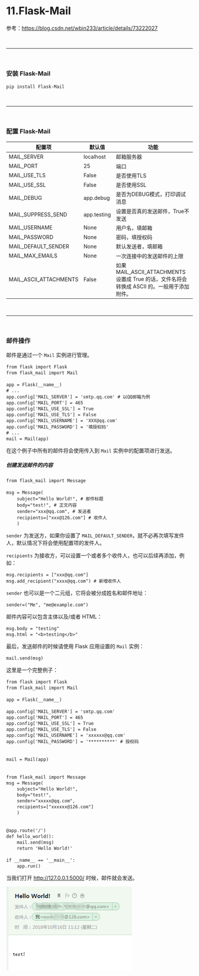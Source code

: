 # 11.Flask-Mail

参考：https://blog.csdn.net/wbin233/article/details/73222027


<br>
<hr>
<br>


### 安装 Flask-Mail

```
pip install Flask-Mail
```


<br>
<hr>
<br>


### 配置 Flask-Mail

| 配置项 | 	默认值	| 功能 |
| ------ | ------ | ------ |
| MAIL_SERVER	| localhost	| 邮箱服务器 |
| MAIL_PORT	| 25	| 端口
| MAIL_USE_TLS	| False	| 是否使用TLS
| MAIL_USE_SSL	| False	| 是否使用SSL
| MAIL_DEBUG	| app.debug	| 是否为DEBUG模式，打印调试消息
| MAIL_SUPPRESS_SEND	| app.testing	| 设置是否真的发送邮件，True不发送
| MAIL_USERNAME	| None	| 用户名，填邮箱
| MAIL_PASSWORD	| None	| 密码，填授权码
| MAIL_DEFAULT_SENDER	| None	| 默认发送者，填邮箱
| MAIL_MAX_EMAILS	| None	| 一次连接中的发送邮件的上限
| MAIL_ASCII_ATTACHMENTS	|  False	| 如果 MAIL_ASCII_ATTACHMENTS 设置成 True 的话，文件名将会转换成 ASCII 的。一般用于添加附件。 |


<br>
<hr>
<br>


### 邮件操作

邮件是通过一个 ``Mail`` 实例进行管理。

```
from flask import Flask
from flask_mail import Mail

app = Flask(__name__)
# ...
app.config['MAIL_SERVER'] = 'smtp.qq.com' # 以QQ邮箱为例
app.config['MAIL_PORT'] = 465
app.config['MAIL_USE_SSL'] = True
app.config['MAIL_USE_TLS'] = False
app.config['MAIL_USERNAME'] = 'XXX@qq.com'
app.config['MAIL_PASSWORD'] = '填授权码'
# ...
mail = Mail(app)
```

在这个例子中所有的邮件将会使用传入到 ``Mail`` 实例中的配置项进行发送。

##### 创建发送邮件的内容

```
from flask_mail import Message

msg = Message(
    subject="Hello World!", # 邮件标题
    body="test!", # 正文内容
    sender="xxx@qq.com", # 发送者
    recipients=["xxx@126.com"] # 收件人
    )
```

``sender`` 为发送方，如果你设置了 ``MAIL_DEFAULT_SENDER``，就不必再次填写发件人，默认情况下将会使用配置项的发件人。

``recipients`` 为接收方，可以设置一个或者多个收件人，也可以后续再添加，例如：
```
msg.recipients = ["xxx@qq.com"]
msg.add_recipient("xxxx@qq.com") # 新增收件人
```

``sender`` 也可以是一个二元组，它将会被分成姓名和邮件地址：
```
sender=("Me", "me@example.com")
```

邮件内容可以包含主体以及/或者 HTML：
```
msg.body = "testing"
msg.html = "<b>testing</b>"
```

最后，发送邮件的时候请使用 Flask 应用设置的 ``Mail`` 实例：
```
mail.send(msg)
```

这里是一个完整例子：
```
from flask import Flask
from flask_mail import Mail

app = Flask(__name__)

app.config['MAIL_SERVER'] = 'smtp.qq.com'
app.config['MAIL_PORT'] = 465
app.config['MAIL_USE_SSL'] = True
app.config['MAIL_USE_TLS'] = False
app.config['MAIL_USERNAME'] = 'xxxxxx@qq.com' 
app.config['MAIL_PASSWORD'] = '**********' # 授权码


mail = Mail(app)


from flask_mail import Message
msg = Message(
    subject="Hello World!",
    body="test!",
    sender="xxxxx@qq.com",
    recipients=["xxxxxx@126.com"]
    )


@app.route('/')
def hello_world():
    mail.send(msg)
    return 'Hello World!'

if __name__ == '__main__':
    app.run()
```

当我们打开 http://127.0.0.1:5000/ 时候，邮件就会发送。

![](https://github.com/SingleDiego/Flask-Notes/blob/main/IMG/02.png)
